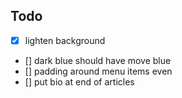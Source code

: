 ## Todo
- [x] lighten background
- [] dark blue should have move blue 
- [] padding around menu items even 
- [] put bio at end of articles